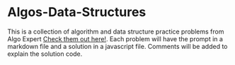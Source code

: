 # Algos-Data-Structures

This is a collection of algorithm and data structure practice problems from Algo Expert [Check them out here!](https://www.algoexpert.io/product). Each problem will have the prompt in a markdown file and a solution in a javascript file. Comments will be added to explain the solution code.
